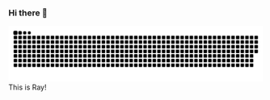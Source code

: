 ### Hi there 👋

<picture>
  <source media="(prefers-color-scheme: dark)" srcset="https://raw.githubusercontent.com/Jray937/Jray937/output/github-contribution-grid-snake-dark.svg">
  <source media="(prefers-color-scheme: light)" srcset="https://raw.githubusercontent.com/Jray937/Jray937/output/github-contribution-grid-snake.svg">
  <img alt="github contribution grid snake animation" src="https://raw.githubusercontent.com/Jray937/Jray937/output/github-contribution-grid-snake.svg">
</picture>
This is Ray!
<!--
**Jray937/Jray937** is a ✨ _special_ ✨ repository because its `README.md` (this file) appears on your GitHub profile.

Here are some ideas to get you started:

- 🔭 I’m currently working on ...
- 🌱 I’m currently learning ...
- 👯 I’m looking to collaborate on ...
- 🤔 I’m looking for help with ...
- 💬 Ask me about ...
- 📫 How to reach me: ...
- 😄 Pronouns: ...
- ⚡ Fun fact: ...
-->

